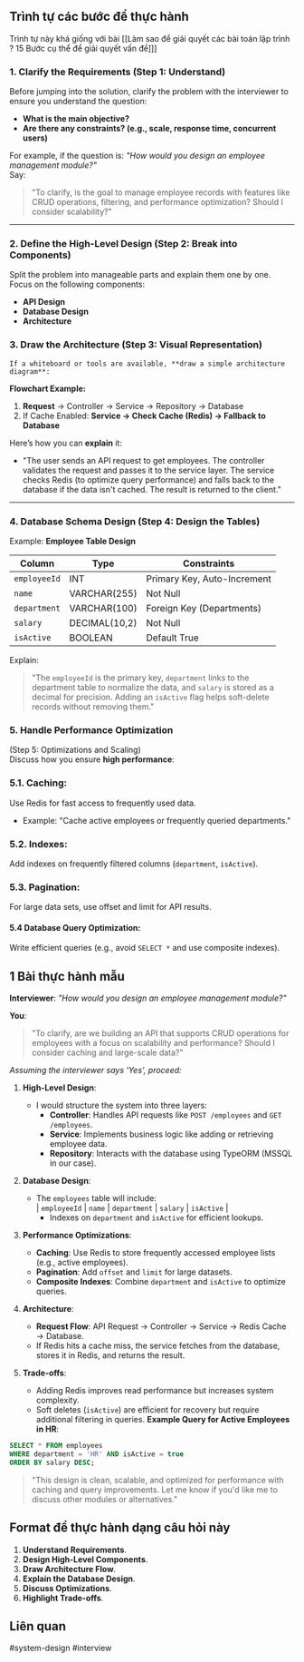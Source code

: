 

## Trình tự các bước để thực hành

Trình tự này khá giống với bài [[Làm sao để giải quyết các bài toán lập trình ? 15 Bước cụ thể để giải quyết vấn đề]]]

### 1. **Clarify the Requirements** (Step 1: Understand)  

Before jumping into the solution, clarify the problem with the interviewer to ensure you understand the question:

- **What is the main objective?**
- **Are there any constraints? (e.g., scale, response time, concurrent users)**

For example, if the question is: _"How would you design an employee management module?"_  
Say:

> "To clarify, is the goal to manage employee records with features like CRUD operations, filtering, and performance optimization? Should I consider scalability?"


---

### 2. **Define the High-Level Design** (Step 2: Break into Components)  

Split the problem into manageable parts and explain them one by one.  
Focus on the following components:

- **API Design**
- **Database Design**
- **Architecture**

### 3. **Draw the Architecture** (Step 3: Visual Representation)  
    If a whiteboard or tools are available, **draw a simple architecture diagram**:

**Flowchart Example:**

1. **Request** → Controller → Service → Repository → Database
2. If Cache Enabled: **Service → Check Cache (Redis) → Fallback to Database**

Here’s how you can **explain** it:

- "The user sends an API request to get employees. The controller validates the request and passes it to the service layer. The service checks Redis (to optimize query performance) and falls back to the database if the data isn't cached. The result is returned to the client."

---

### 4. **Database Schema Design** (Step 4: Design the Tables)  

Example: **Employee Table Design**

|Column|Type|Constraints|
|---|---|---|
|`employeeId`|INT|Primary Key, Auto-Increment|
|`name`|VARCHAR(255)|Not Null|
|`department`|VARCHAR(100)|Foreign Key (Departments)|
|`salary`|DECIMAL(10,2)|Not Null|
|`isActive`|BOOLEAN|Default True|

Explain:

> "The `employeeId` is the primary key, `department` links to the department table to normalize the data, and `salary` is stored as a decimal for precision. Adding an `isActive` flag helps soft-delete records without removing them."

### 5. **Handle Performance Optimization** 
(Step 5: Optimizations and Scaling)  
Discuss how you ensure **high performance**:
### 5.1. **Caching**: 
Use Redis for fast access to frequently used data.
- Example: "Cache active employees or frequently queried departments."
### 5.2. **Indexes**: 
Add indexes on frequently filtered columns (`department`, `isActive`).

### 5.3. **Pagination**: 
For large data sets, use offset and limit for API results.

#### 5.4 **Database Query Optimization**: 
Write efficient queries (e.g., avoid `SELECT *` and use composite indexes).


## 1 Bài thực hành mẫu

**Interviewer**: _"How would you design an employee management module?"_

**You**:

> "To clarify, are we building an API that supports CRUD operations for employees with a focus on scalability and performance? Should I consider caching and large-scale data?"

_Assuming the interviewer says 'Yes', proceed:_

1. **High-Level Design**:
    - I would structure the system into three layers:
        - **Controller**: Handles API requests like `POST /employees` and `GET /employees`.
        - **Service**: Implements business logic like adding or retrieving employee data.
        - **Repository**: Interacts with the database using TypeORM (MSSQL in our case).
2. **Database Design**:
    
    - The `employees` table will include:  
        | `employeeId` | `name` | `department` | `salary` | `isActive` |
        - Indexes on `department` and `isActive` for efficient lookups.
3. **Performance Optimizations**:
    
    - **Caching**: Use Redis to store frequently accessed employee lists (e.g., active employees).
    - **Pagination**: Add `offset` and `limit` for large datasets.
    - **Composite Indexes**: Combine `department` and `isActive` to optimize queries.
4. **Architecture**:
    
    - **Request Flow**: API Request → Controller → Service → Redis Cache → Database.
    - If Redis hits a cache miss, the service fetches from the database, stores it in Redis, and returns the result.
5. **Trade-offs**:
    
    - Adding Redis improves read performance but increases system complexity.
    - Soft deletes (`isActive`) are efficient for recovery but require additional filtering in queries.
    **Example Query for Active Employees in HR**:

```sql
SELECT * FROM employees 
WHERE department = 'HR' AND isActive = true
ORDER BY salary DESC;

```

> "This design is clean, scalable, and optimized for performance with caching and query improvements. Let me know if you'd like me to discuss other modules or alternatives."

## Format để thực hành dạng câu hỏi này

1. **Understand Requirements**.
2. **Design High-Level Components**.
3. **Draw Architecture Flow**.
4. **Explain the Database Design**.
5. **Discuss Optimizations**.
6. **Highlight Trade-offs**.

## Liên quan

#system-design #interview 